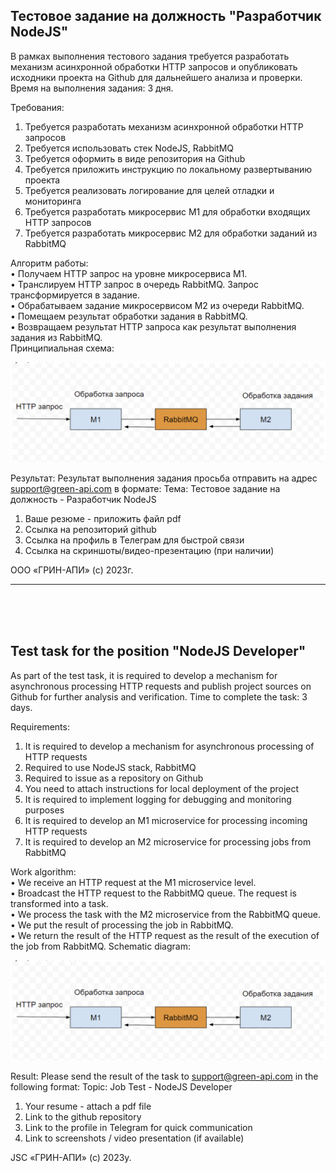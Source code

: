 ## Тестовое задание на должность "Разработчик NodeJS"


В рамках выполнения тестового задания требуется разработать механизм асинхронной обработки
HTTP запросов и опубликовать исходники проекта на Github для дальнейшего анализа и проверки.
Время на выполнения задания: 3 дня.

Требования:
1. Требуется разработать механизм асинхронной обработки HTTP запросов
2. Требуется использовать стек NodeJS, RabbitMQ
3. Требуется оформить в виде репозитория на Github
4. Требуется приложить инструкцию по локальному развертыванию проекта
5. Требуется реализовать логирование для целей отладки и мониторинга
6. Требуется разработать микросервис М1 для обработки входящих HTTP запросов
7. Требуется разработать микросервис М2 для обработки заданий из RabbitMQ

Алгоритм работы:<br>
• Получаем HTTP запрос на уровне микросервиса М1.<br>
• Транслируем HTTP запрос в очередь RabbitMQ. Запрос трансформируется в задание.<br>
• Обрабатываем задание микросервисом М2 из очереди RabbitMQ.<br>
• Помещаем результат обработки задания в RabbitMQ.<br>
• Возвращаем результат HTTP запроса как результат выполнения задания из RabbitMQ.<br>
Принципиальная схема:<br>


![image](./image/scheme.png)


Результат:
Результат выполнения задания просьба отправить на адрес support@green-api.com в формате:
Тема: Тестовое задание на должность - Разработчик NodeJS
1. Ваше резюме - приложить файл pdf
2. Ссылка на репозиторий github
3. Ссылка на профиль в Телеграм для быстрой связи
4. Ссылка на скриншоты/видео-презентацию (при наличии)



ООО «ГРИН-АПИ» (с) 2023г.
<br>
<hr>
<br>
<br>
<br>


## Test task for the position "NodeJS Developer"


As part of the test task, it is required to develop a mechanism for asynchronous processing
HTTP requests and publish project sources on Github for further analysis and verification.
Time to complete the task: 3 days.

Requirements:
1. It is required to develop a mechanism for asynchronous processing of HTTP requests
2. Required to use NodeJS stack, RabbitMQ
3. Required to issue as a repository on Github
4. You need to attach instructions for local deployment of the project
5. It is required to implement logging for debugging and monitoring purposes
6. It is required to develop an M1 microservice for processing incoming HTTP requests
7. It is required to develop an M2 microservice for processing jobs from RabbitMQ

Work algorithm:<br>
• We receive an HTTP request at the M1 microservice level.<br>
• Broadcast the HTTP request to the RabbitMQ queue. The request is transformed into a task.<br>
• We process the task with the M2 microservice from the RabbitMQ queue.<br>
• We put the result of processing the job in RabbitMQ.<br>
• We return the result of the HTTP request as the result of the execution of the job from RabbitMQ.
Schematic diagram:<br>


![image](./image/scheme.png)


Result:
Please send the result of the task to support@green-api.com in the following format:
Topic: Job Test - NodeJS Developer
1. Your resume - attach a pdf file
2. Link to the github repository
3. Link to the profile in Telegram for quick communication
4. Link to screenshots / video presentation (if available)

JSC «ГРИН-АПИ» (с) 2023y.